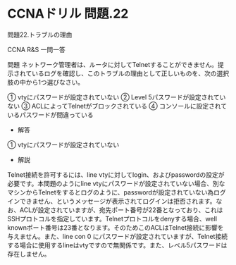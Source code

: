 # CCNAドリル 問題.22

問題22.トラブルの理由

CCNA R&S 一問一答

問題
ネットワーク管理者は、ルータに対してTelnetすることができません。提示されているログを確認し、このトラブルの理由として正しいものを、次の選択肢の中から1つ選びなさい。

① vtyにパスワードが設定されていない
② Level 5パスワードが設定されていない
③ ACLによってTelnetがブロックされている
④ コンソールに設定されているパスワードが間違っている

- 解答

① vtyにパスワードが設定されていない

- 解説

Telnet接続を許可するには、line vtyに対してlogin、およびpasswordの設定が必要です。本問題のようにline vtyにパスワードが設定されていない場合、別なマシンからTelnetをするとログのように、passwordが設定されていない為ログインできません、というメッセージが表示されてログインは拒否されます。なお、ACLが設定されていますが、宛先ポート番号が22番となっており、これはSSHプロトコルを指定しています。Telnetプロトコルをdenyする場合、well knownポート番号は23番となります。そのためこのACLはTelnet接続に影響を与えません。また、line con 0 にパスワードが設定されていますが、Telnet接続する場合に使用するlineはvtyですので無関係です。また、レベル5パスワードは存在しません。
